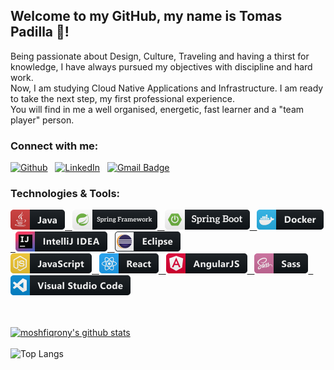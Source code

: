 ## Welcome to my GitHub, my name is Tomas Padilla 👋!

Being passionate about Design, Culture, Traveling and having a thirst for knowledge, I have always pursued my objectives with discipline and hard work.  
Now, I am studying Cloud Native Applications and Infrastructure.
I am ready to take the next step, my first professional experience.\
You will find in me a well organised, energetic, fast learner and a "team player" person.

### Connect with me:
[![Github](https://img.shields.io/badge/-Github-181717?style=for-the-badge&logo=Github&logoColor=white)](https://github.com/padillatom) &nbsp; 
[![LinkedIn](https://img.shields.io/badge/-LinkedIn-0077B5?style=for-the-badge&logo=LinkedIn&logoColor=white)](https://www.linkedin.com/in/padillatom/) &nbsp; 
[![Gmail Badge](https://img.shields.io/badge/-gmail-c14438?style=for-the-badge&logo=Gmail&logoColor=ffffff)](mailto:padillatomasagustin@gmail.com) &nbsp; 


### Technologies & Tools:
  <a href=#> 
    <img src="svg/ java.png" alt="example badge" style="vertical-align:top margin:6px 4px"> &nbsp; 
  </a>
  <a href=#> 
    <img src="svg/ springframework.png" alt="example badge" style="vertical-align:top margin:6px 4px"> &nbsp;
  </a>
  <a href=#> 
    <img src="svg/ springboot.png" alt="example badge" style="vertical-align:top margin:6px 4px"> &nbsp;
  </a>
  <a href=#> 
    <img src="svg/ docker.png" alt="example badge" style="vertical-align:top margin:6px 4px"> &nbsp;
  </a>
  <a href=#> 
    <img src="svg/ jetbrains_intellij.png" alt="example badge" style="vertical-align:top margin:6px 4px"> &nbsp;
  </a>
  <a href=#> 
    <img src="svg/ eclipse.png" alt="example badge" style="vertical-align:top margin:6px 4px">
  </a>
  </br>
  <a href=#> 
    <img src="svg/ js.png" alt="example badge" style="vertical-align:top margin:6px 4px"> &nbsp;
  </a>
  <a href=#> 
    <img src="svg/ react.png" alt="example badge" style="vertical-align:top margin:6px 4px"> &nbsp;
  </a>
  <a href=#> 
    <img src="svg/ angular.png" alt="example badge" style="vertical-align:top margin:6px 4px"> &nbsp;
  </a>
  <a href=#> 
    <img src="svg/ sass.png" alt="example badge" style="vertical-align:top margin:6px 4px"> &nbsp;
  </a>
  <a href=#> 
    <img src="svg/ visualstudio_code.png" alt="example badge" style="vertical-align:top margin:6px 4px">
  </a>
  
</br>
</br>
</br>

[![moshfiqrony's github stats](https://github-readme-stats.vercel.app/api?username=padillatom&theme=light&show_icons=true)](https://github.com/padillatom)\
</br>
![Top Langs](https://github-readme-stats.vercel.app/api/top-langs/?username=padillatom&theme=light&hide=TeX&layout=compact)
